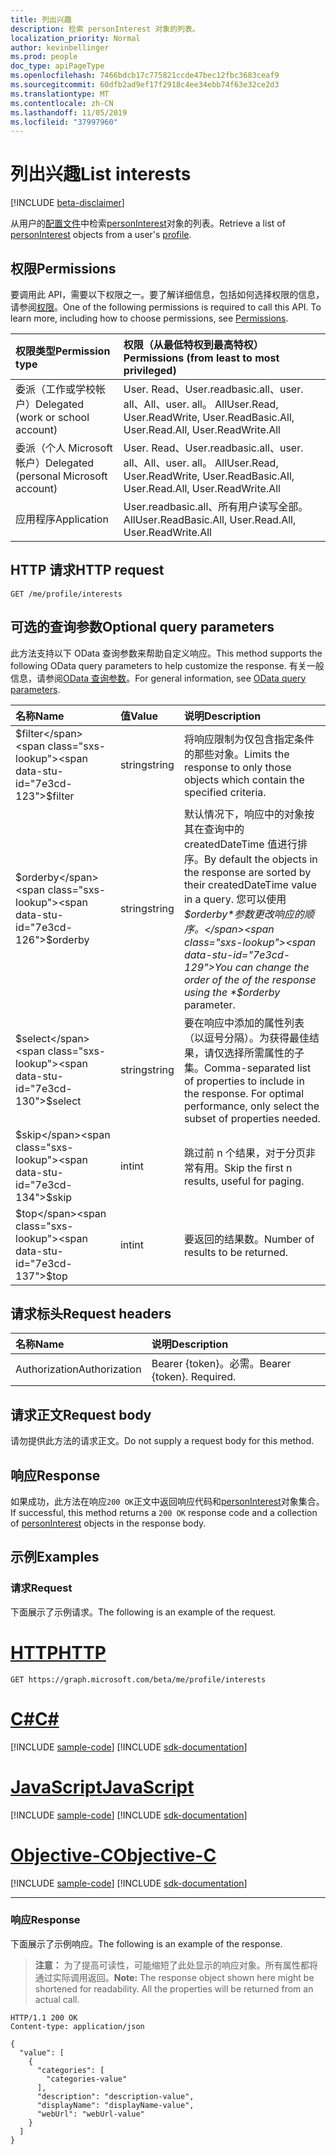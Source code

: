 ```yaml
---
title: 列出兴趣
description: 检索 personInterest 对象的列表。
localization_priority: Normal
author: kevinbellinger
ms.prod: people
doc_type: apiPageType
ms.openlocfilehash: 7466bdcb17c775821ccde47bec12fbc3683ceaf9
ms.sourcegitcommit: 60dfb2ad9ef17f2918c4ee34ebb74f63e32ce2d3
ms.translationtype: MT
ms.contentlocale: zh-CN
ms.lasthandoff: 11/05/2019
ms.locfileid: "37997960"
---
```

# <a name="list-interests"></a><span data-ttu-id="7e3cd-103">列出兴趣</span><span class="sxs-lookup"><span data-stu-id="7e3cd-103">List interests</span></span>

[!INCLUDE [beta-disclaimer](../../includes/beta-disclaimer.md)]

<span data-ttu-id="7e3cd-104">从用户的[配置文件](../resources/profile.md)中检索[personInterest](../resources/personinterest.md)对象的列表。</span><span class="sxs-lookup"><span data-stu-id="7e3cd-104">Retrieve a list of [personInterest](../resources/personinterest.md) objects from a user's [profile](../resources/profile.md).</span></span>

## <a name="permissions"></a><span data-ttu-id="7e3cd-105">权限</span><span class="sxs-lookup"><span data-stu-id="7e3cd-105">Permissions</span></span>

<span data-ttu-id="7e3cd-p101">要调用此 API，需要以下权限之一。要了解详细信息，包括如何选择权限的信息，请参阅[权限](/graph/permissions-reference)。</span><span class="sxs-lookup"><span data-stu-id="7e3cd-p101">One of the following permissions is required to call this API. To learn more, including how to choose permissions, see [Permissions](/graph/permissions-reference).</span></span>

| <span data-ttu-id="7e3cd-108">权限类型</span><span class="sxs-lookup"><span data-stu-id="7e3cd-108">Permission type</span></span>                        | <span data-ttu-id="7e3cd-109">权限（从最低特权到最高特权）</span><span class="sxs-lookup"><span data-stu-id="7e3cd-109">Permissions (from least to most privileged)</span></span>                                      |
|:---------------------------------------|:---------------------------------------------------------------------------------|
| <span data-ttu-id="7e3cd-110">委派（工作或学校帐户）</span><span class="sxs-lookup"><span data-stu-id="7e3cd-110">Delegated (work or school account)</span></span>     | <span data-ttu-id="7e3cd-111">User. Read、User.readbasic.all、user. all、All、user. all。 All</span><span class="sxs-lookup"><span data-stu-id="7e3cd-111">User.Read, User.ReadWrite, User.ReadBasic.All, User.Read.All, User.ReadWrite.All</span></span> |
| <span data-ttu-id="7e3cd-112">委派（个人 Microsoft 帐户）</span><span class="sxs-lookup"><span data-stu-id="7e3cd-112">Delegated (personal Microsoft account)</span></span> | <span data-ttu-id="7e3cd-113">User. Read、User.readbasic.all、user. all、All、user. all。 All</span><span class="sxs-lookup"><span data-stu-id="7e3cd-113">User.Read, User.ReadWrite, User.ReadBasic.All, User.Read.All, User.ReadWrite.All</span></span> |
| <span data-ttu-id="7e3cd-114">应用程序</span><span class="sxs-lookup"><span data-stu-id="7e3cd-114">Application</span></span>                            | <span data-ttu-id="7e3cd-115">User.readbasic.all、所有用户读写全部。 All</span><span class="sxs-lookup"><span data-stu-id="7e3cd-115">User.ReadBasic.All, User.Read.All, User.ReadWrite.All</span></span>                            |

## <a name="http-request"></a><span data-ttu-id="7e3cd-116">HTTP 请求</span><span class="sxs-lookup"><span data-stu-id="7e3cd-116">HTTP request</span></span>

<!-- { "blockType": "ignored" } -->

```http
GET /me/profile/interests
```

## <a name="optional-query-parameters"></a><span data-ttu-id="7e3cd-117">可选的查询参数</span><span class="sxs-lookup"><span data-stu-id="7e3cd-117">Optional query parameters</span></span>

<span data-ttu-id="7e3cd-118">此方法支持以下 OData 查询参数来帮助自定义响应。</span><span class="sxs-lookup"><span data-stu-id="7e3cd-118">This method supports the following OData query parameters to help customize the response.</span></span> <span data-ttu-id="7e3cd-119">有关一般信息，请参阅[OData 查询参数](/graph/query-parameters)。</span><span class="sxs-lookup"><span data-stu-id="7e3cd-119">For general information, see [OData query parameters](/graph/query-parameters).</span></span>

|<span data-ttu-id="7e3cd-120">名称</span><span class="sxs-lookup"><span data-stu-id="7e3cd-120">Name</span></span>            |<span data-ttu-id="7e3cd-121">值</span><span class="sxs-lookup"><span data-stu-id="7e3cd-121">Value</span></span>    |<span data-ttu-id="7e3cd-122">说明</span><span class="sxs-lookup"><span data-stu-id="7e3cd-122">Description</span></span>                                                                                                                                                                 |
|:---------------|:--------|:---------------------------------------------------------------------------------------------------------------------------------------------------------------------------|
|<span data-ttu-id="7e3cd-123">$filter</span><span class="sxs-lookup"><span data-stu-id="7e3cd-123">$filter</span></span>         |<span data-ttu-id="7e3cd-124">string</span><span class="sxs-lookup"><span data-stu-id="7e3cd-124">string</span></span>   |<span data-ttu-id="7e3cd-125">将响应限制为仅包含指定条件的那些对象。</span><span class="sxs-lookup"><span data-stu-id="7e3cd-125">Limits the response to only those objects which contain the specified criteria.</span></span>                                                                                             |
|<span data-ttu-id="7e3cd-126">$orderby</span><span class="sxs-lookup"><span data-stu-id="7e3cd-126">$orderby</span></span>        |<span data-ttu-id="7e3cd-127">string</span><span class="sxs-lookup"><span data-stu-id="7e3cd-127">string</span></span>   |<span data-ttu-id="7e3cd-128">默认情况下，响应中的对象按其在查询中的 createdDateTime 值进行排序。</span><span class="sxs-lookup"><span data-stu-id="7e3cd-128">By default the objects in the response are sorted by their createdDateTime value in a query.</span></span> <span data-ttu-id="7e3cd-129">您可以使用 *$orderby*参数更改响应的顺序。</span><span class="sxs-lookup"><span data-stu-id="7e3cd-129">You can change the order of the of the response using the *$orderby* parameter.</span></span>|
|<span data-ttu-id="7e3cd-130">$select</span><span class="sxs-lookup"><span data-stu-id="7e3cd-130">$select</span></span>         |<span data-ttu-id="7e3cd-131">string</span><span class="sxs-lookup"><span data-stu-id="7e3cd-131">string</span></span>   |<span data-ttu-id="7e3cd-p104">要在响应中添加的属性列表（以逗号分隔）。为获得最佳结果，请仅选择所需属性的子集。</span><span class="sxs-lookup"><span data-stu-id="7e3cd-p104">Comma-separated list of properties to include in the response. For optimal performance, only select the subset of properties needed.</span></span>                                        |
|<span data-ttu-id="7e3cd-134">$skip</span><span class="sxs-lookup"><span data-stu-id="7e3cd-134">$skip</span></span>           |<span data-ttu-id="7e3cd-135">int</span><span class="sxs-lookup"><span data-stu-id="7e3cd-135">int</span></span>      |<span data-ttu-id="7e3cd-136">跳过前 n 个结果，对于分页非常有用。</span><span class="sxs-lookup"><span data-stu-id="7e3cd-136">Skip the first n results, useful for paging.</span></span>                                                                                                                                |
|<span data-ttu-id="7e3cd-137">$top</span><span class="sxs-lookup"><span data-stu-id="7e3cd-137">$top</span></span>            |<span data-ttu-id="7e3cd-138">int</span><span class="sxs-lookup"><span data-stu-id="7e3cd-138">int</span></span>      |<span data-ttu-id="7e3cd-139">要返回的结果数。</span><span class="sxs-lookup"><span data-stu-id="7e3cd-139">Number of results to be returned.</span></span>                                                                                                                                           |

## <a name="request-headers"></a><span data-ttu-id="7e3cd-140">请求标头</span><span class="sxs-lookup"><span data-stu-id="7e3cd-140">Request headers</span></span>

| <span data-ttu-id="7e3cd-141">名称</span><span class="sxs-lookup"><span data-stu-id="7e3cd-141">Name</span></span>           |<span data-ttu-id="7e3cd-142">说明</span><span class="sxs-lookup"><span data-stu-id="7e3cd-142">Description</span></span>                  |
|:---------------|:----------------------------|
| <span data-ttu-id="7e3cd-143">Authorization</span><span class="sxs-lookup"><span data-stu-id="7e3cd-143">Authorization</span></span>  | <span data-ttu-id="7e3cd-p105">Bearer {token}。必需。</span><span class="sxs-lookup"><span data-stu-id="7e3cd-p105">Bearer {token}. Required.</span></span>   |


## <a name="request-body"></a><span data-ttu-id="7e3cd-146">请求正文</span><span class="sxs-lookup"><span data-stu-id="7e3cd-146">Request body</span></span>

<span data-ttu-id="7e3cd-147">请勿提供此方法的请求正文。</span><span class="sxs-lookup"><span data-stu-id="7e3cd-147">Do not supply a request body for this method.</span></span>

## <a name="response"></a><span data-ttu-id="7e3cd-148">响应</span><span class="sxs-lookup"><span data-stu-id="7e3cd-148">Response</span></span>

<span data-ttu-id="7e3cd-149">如果成功，此方法在响应`200 OK`正文中返回响应代码和[personInterest](../resources/personinterest.md)对象集合。</span><span class="sxs-lookup"><span data-stu-id="7e3cd-149">If successful, this method returns a `200 OK` response code and a collection of [personInterest](../resources/personinterest.md) objects in the response body.</span></span>

## <a name="examples"></a><span data-ttu-id="7e3cd-150">示例</span><span class="sxs-lookup"><span data-stu-id="7e3cd-150">Examples</span></span>

### <a name="request"></a><span data-ttu-id="7e3cd-151">请求</span><span class="sxs-lookup"><span data-stu-id="7e3cd-151">Request</span></span>

<span data-ttu-id="7e3cd-152">下面展示了示例请求。</span><span class="sxs-lookup"><span data-stu-id="7e3cd-152">The following is an example of the request.</span></span>

# <a name="httptabhttp"></a>[<span data-ttu-id="7e3cd-153">HTTP</span><span class="sxs-lookup"><span data-stu-id="7e3cd-153">HTTP</span></span>](#tab/http)
<!-- {
  "blockType": "request",
  "name": "get_interests"
}-->

```msgraph-interactive
GET https://graph.microsoft.com/beta/me/profile/interests
```
# <a name="ctabcsharp"></a>[<span data-ttu-id="7e3cd-154">C#</span><span class="sxs-lookup"><span data-stu-id="7e3cd-154">C#</span></span>](#tab/csharp)
[!INCLUDE [sample-code](../includes/snippets/csharp/get-interests-csharp-snippets.md)]
[!INCLUDE [sdk-documentation](../includes/snippets/snippets-sdk-documentation-link.md)]

# <a name="javascripttabjavascript"></a>[<span data-ttu-id="7e3cd-155">JavaScript</span><span class="sxs-lookup"><span data-stu-id="7e3cd-155">JavaScript</span></span>](#tab/javascript)
[!INCLUDE [sample-code](../includes/snippets/javascript/get-interests-javascript-snippets.md)]
[!INCLUDE [sdk-documentation](../includes/snippets/snippets-sdk-documentation-link.md)]

# <a name="objective-ctabobjc"></a>[<span data-ttu-id="7e3cd-156">Objective-C</span><span class="sxs-lookup"><span data-stu-id="7e3cd-156">Objective-C</span></span>](#tab/objc)
[!INCLUDE [sample-code](../includes/snippets/objc/get-interests-objc-snippets.md)]
[!INCLUDE [sdk-documentation](../includes/snippets/snippets-sdk-documentation-link.md)]

---


### <a name="response"></a><span data-ttu-id="7e3cd-157">响应</span><span class="sxs-lookup"><span data-stu-id="7e3cd-157">Response</span></span>

<span data-ttu-id="7e3cd-158">下面展示了示例响应。</span><span class="sxs-lookup"><span data-stu-id="7e3cd-158">The following is an example of the response.</span></span>

> <span data-ttu-id="7e3cd-p106">**注意：** 为了提高可读性，可能缩短了此处显示的响应对象。所有属性都将通过实际调用返回。</span><span class="sxs-lookup"><span data-stu-id="7e3cd-p106">**Note:** The response object shown here might be shortened for readability. All the properties will be returned from an actual call.</span></span>

<!-- {
  "blockType": "response",
  "truncated": true,
  "@odata.type": "microsoft.graph.personInterest",
  "isCollection": true
} -->

```http
HTTP/1.1 200 OK
Content-type: application/json

{
  "value": [
    {
      "categories": [
        "categories-value"
      ],
      "description": "description-value",
      "displayName": "displayName-value",
      "webUrl": "webUrl-value"
    }
  ]
}
```

<!-- uuid: 16cd6b66-4b1a-43a1-adaf-3a886856ed98
2019-02-04 14:57:30 UTC -->
<!-- {
  "type": "#page.annotation",
  "description": "List interests",
  "keywords": "",
  "section": "documentation",
  "tocPath": ""
}-->

